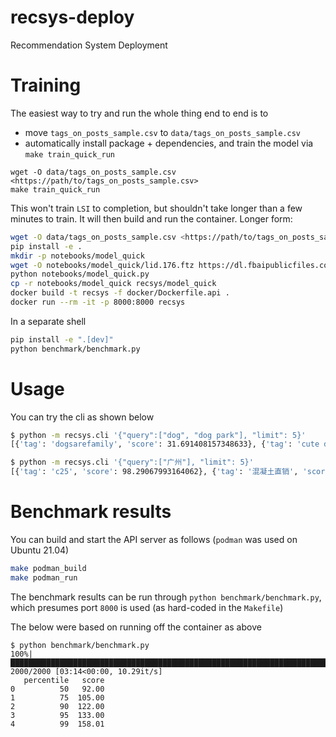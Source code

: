 # recsys-deploy

Recommendation System Deployment

# Training

The easiest way to try and run the whole thing end to end is to

*  move `tags_on_posts_sample.csv` to `data/tags_on_posts_sample.csv`
*  automatically install package + dependencies, and train the model via `make train_quick_run`

```
wget -O data/tags_on_posts_sample.csv <https://path/to/tags_on_posts_sample.csv>
make train_quick_run
```

This won't train `LSI` to completion, but shouldn't take longer than a few minutes to train. It will then build and run the container. Longer form:

```sh
wget -O data/tags_on_posts_sample.csv <https://path/to/tags_on_posts_sample.csv>
pip install -e . 
mkdir -p notebooks/model_quick
wget -O notebooks/model_quick/lid.176.ftz https://dl.fbaipublicfiles.com/fasttext/supervised-models/lid.176.ftz
python notebooks/model_quick.py
cp -r notebooks/model_quick recsys/model_quick
docker build -t recsys -f docker/Dockerfile.api .
docker run --rm -it -p 8000:8000 recsys
```

In a separate shell

```sh
pip install -e ".[dev]"
python benchmark/benchmark.py
```

# Usage

You can try the cli as shown below

```sh
$ python -m recsys.cli '{"query":["dog", "dog park"], "limit": 5}'
[{'tag': 'dogsarefamily', 'score': 31.691408157348633}, {'tag': 'cute dogs', 'score': 31.691408157348633}, {'tag': 'huskylove', 'score': 31.691408157348633}, {'tag': 'petlovers', 'score': 31.691408157348633}, {'tag': 'mtblife', 'score': 35.07106399536133}]
```

```sh
$ python -m recsys.cli '{"query":["广州"], "limit": 5}'
[{'tag': 'c25', 'score': 98.29067993164062}, {'tag': '混凝土直销', 'score': 98.29067993164062}, {'tag': 'sherlolly', 'score': 99.99999237060547}, {'tag': '三遊亭わん丈', 'score': 99.99999237060547}, {'tag': '春風亭一蔵', 'score': 99.99999237060547}]
```

# Benchmark results

You can build and start the API server as follows (`podman` was used on Ubuntu 21.04)

```sh
make podman_build
make podman_run
```

The benchmark results can be run through `python benchmark/benchmark.py`, which presumes port `8000` is used (as hard-coded in the `Makefile`)

The below were based on running off the container as above

```
$ python benchmark/benchmark.py 
100%|███████████████████████████████████████████████████████████████████████████| 2000/2000 [03:14<00:00, 10.29it/s]
   percentile   score
0          50   92.00
1          75  105.00
2          90  122.00
3          95  133.00
4          99  158.01
```
